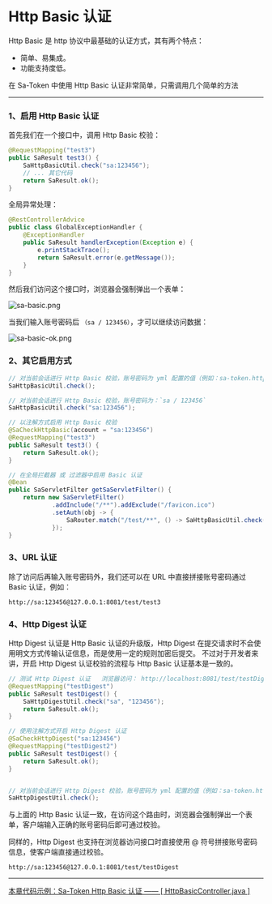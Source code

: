 # Http Basic 认证 

Http Basic 是 http 协议中最基础的认证方式，其有两个特点：
- 简单、易集成。
- 功能支持度低。

在 Sa-Token 中使用 Http Basic 认证非常简单，只需调用几个简单的方法 

--- 

### 1、启用 Http Basic 认证 

首先我们在一个接口中，调用 Http Basic 校验：
``` java
@RequestMapping("test3")
public SaResult test3() {
    SaHttpBasicUtil.check("sa:123456");
	// ... 其它代码
	return SaResult.ok();
}
```

全局异常处理：
``` java
@RestControllerAdvice
public class GlobalExceptionHandler {
	@ExceptionHandler
	public SaResult handlerException(Exception e) {
		e.printStackTrace(); 
		return SaResult.error(e.getMessage());
	}
}
```

然后我们访问这个接口时，浏览器会强制弹出一个表单：

![sa-basic.png](https://oss.dev33.cn/sa-token/doc/sa-basic.png 's-w-sh')


当我们输入账号密码后 `（sa / 123456）`，才可以继续访问数据：

![sa-basic-ok.png](https://oss.dev33.cn/sa-token/doc/sa-basic-ok.png 's-w-sh')


### 2、其它启用方式 
``` java
// 对当前会话进行 Http Basic 校验，账号密码为 yml 配置的值（例如：sa-token.http-basic=sa:123456）
SaHttpBasicUtil.check();

// 对当前会话进行 Http Basic 校验，账号密码为：`sa / 123456`
SaHttpBasicUtil.check("sa:123456");

// 以注解方式启用 Http Basic 校验
@SaCheckHttpBasic(account = "sa:123456")
@RequestMapping("test3")
public SaResult test3() {
	return SaResult.ok();
}

// 在全局拦截器 或 过滤器中启用 Basic 认证 
@Bean
public SaServletFilter getSaServletFilter() {
	return new SaServletFilter()
			.addInclude("/**").addExclude("/favicon.ico")
			.setAuth(obj -> {
				SaRouter.match("/test/**", () -> SaHttpBasicUtil.check("sa:123456"));
			});
}
```

### 3、URL 认证 
除了访问后再输入账号密码外，我们还可以在 URL 中直接拼接账号密码通过 Basic 认证，例如：
``` url
http://sa:123456@127.0.0.1:8081/test/test3
```


### 4、Http Digest 认证 

Http Digest 认证是 Http Basic 认证的升级版，Http Digest 在提交请求时不会使用明文方式传输认证信息，而是使用一定的规则加密后提交。
不过对于开发者来讲，开启 Http Digest 认证校验的流程与 Http Basic 认证基本是一致的。

``` java
// 测试 Http Digest 认证   浏览器访问： http://localhost:8081/test/testDigest
@RequestMapping("testDigest")
public SaResult testDigest() {
	SaHttpDigestUtil.check("sa", "123456");
	return SaResult.ok();
}

// 使用注解方式开启 Http Digest 认证
@SaCheckHttpDigest("sa:123456")
@RequestMapping("testDigest2")
public SaResult testDigest() {
	return SaResult.ok();
}


// 对当前会话进行 Http Digest 校验，账号密码为 yml 配置的值（例如：sa-token.http-digest=sa:123456）
SaHttpDigestUtil.check();
```

与上面的 Http Basic 认证一致，在访问这个路由时，浏览器会强制弹出一个表单，客户端输入正确的账号密码后即可通过校验。

同样的，Http Digest 也支持在浏览器访问接口时直接使用 @ 符号拼接账号密码信息，使客户端直接通过校验。

``` url
http://sa:123456@127.0.0.1:8081/test/testDigest
```



--- 

<a class="case-btn" href="https://gitee.com/dromara/sa-token/blob/master/sa-token-demo/sa-token-demo-case/src/main/java/com/pj/cases/up/HttpBasicController.java"
	target="_blank">
	本章代码示例：Sa-Token Http Basic 认证 —— [ HttpBasicController.java ]
</a>





















